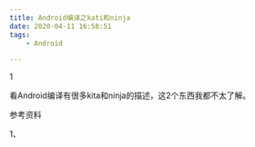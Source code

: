 ```yaml
---
title: Android编译之kati和ninja
date: 2020-04-11 16:58:51
tags:
	- Android

---
```


1

看Android编译有很多kita和ninja的描述，这2个东西我都不太了解。



参考资料

1、

